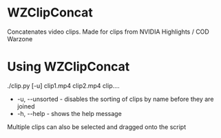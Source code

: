 # WZClipConcat
Concatenates video clips. Made for clips from NVIDIA Highlights / COD Warzone 

# Using WZClipConcat
./clip.py [-u] clip1.mp4 clip2.mp4 clip....

- -u, --unsorted - disables the sorting of clips by name before they are joined
- -h, --help - shows the help message

Multiple clips can also be selected and dragged onto the script
